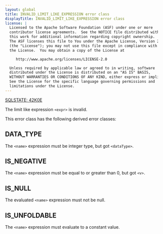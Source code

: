 ```yaml
---
layout: global
title: INVALID_LIMIT_LIKE_EXPRESSION error class
displayTitle: INVALID_LIMIT_LIKE_EXPRESSION error class
license: |
  Licensed to the Apache Software Foundation (ASF) under one or more
  contributor license agreements.  See the NOTICE file distributed with
  this work for additional information regarding copyright ownership.
  The ASF licenses this file to You under the Apache License, Version 2.0
  (the "License"); you may not use this file except in compliance with
  the License.  You may obtain a copy of the License at

     http://www.apache.org/licenses/LICENSE-2.0

  Unless required by applicable law or agreed to in writing, software
  distributed under the License is distributed on an "AS IS" BASIS,
  WITHOUT WARRANTIES OR CONDITIONS OF ANY KIND, either express or implied.
  See the License for the specific language governing permissions and
  limitations under the License.
---
```


<!--
  DO NOT EDIT THIS FILE.
  It was generated automatically by `org.apache.spark.SparkThrowableSuite`.
-->

[SQLSTATE: 42K0E](sql-error-conditions-sqlstates.html#class-42-syntax-error-or-access-rule-violation)

The limit like expression `<expr>` is invalid.

This error class has the following derived error classes:

## DATA_TYPE

The `<name>` expression must be integer type, but got `<dataType>`.

## IS_NEGATIVE

The `<name>` expression must be equal to or greater than 0, but got `<v>`.

## IS_NULL

The evaluated `<name>` expression must not be null.

## IS_UNFOLDABLE

The `<name>` expression must evaluate to a constant value.


